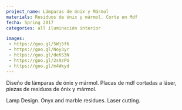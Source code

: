 ```yaml
---
project_name: Lámparas de ónix y Mármol
materials: Residuos de ónix y mármol. Corte en Mdf
fecha: Spring 2017
categories: all iluminación interior

images:
 - https://goo.gl/5Wj5f6
 - https://goo.gl/Noy3yr
 - https://goo.gl/deKS3N
 - https://goo.gl/2s9zPU
 - https://goo.gl/m4Wxyd
---
```

Diseño de lámparas de ónix y mármol. Placas de mdf cortadas a láser, piezas de residuos de ónix y mármol.


Lamp Design. Onyx and marble residues. Laser cutting.
